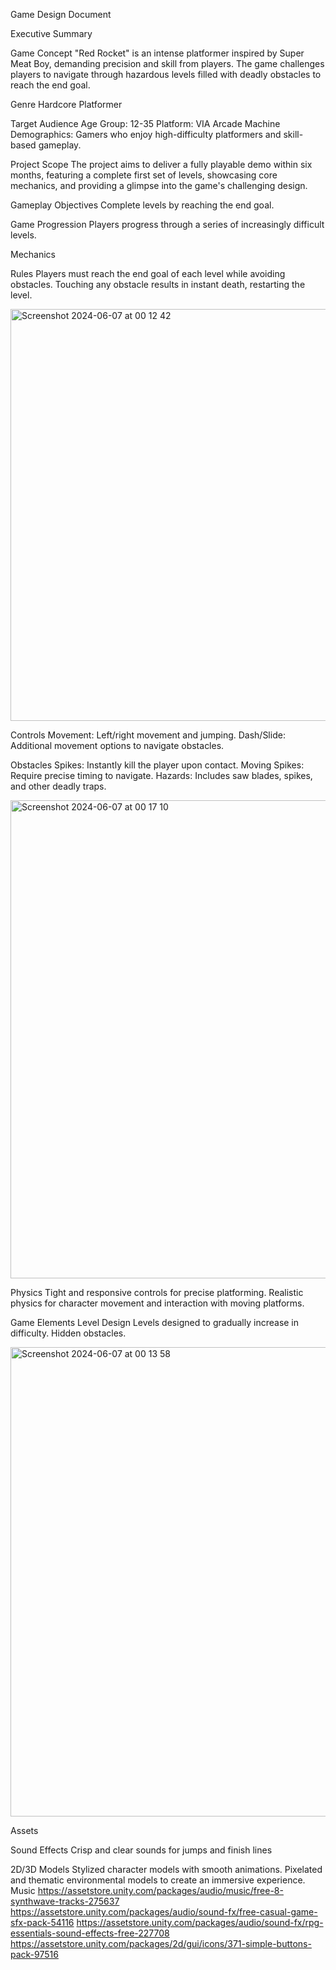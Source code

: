 Game Design Document


Executive Summary

Game Concept
"Red Rocket" is an intense platformer inspired by Super Meat Boy, demanding precision and skill from players. The game challenges players to navigate through hazardous levels filled with deadly obstacles to reach the end goal.

Genre
Hardcore Platformer


Target Audience
Age Group: 12-35
Platform: VIA Arcade Machine
Demographics: Gamers who enjoy high-difficulty platformers and skill-based gameplay.

Project Scope
The project aims to deliver a fully playable demo within six months, featuring a complete first set of levels, showcasing core mechanics, and providing a glimpse into the game's challenging design.

Gameplay
Objectives
Complete levels by reaching the end goal.

Game Progression
Players progress through a series of increasingly difficult levels. 

Mechanics

Rules
Players must reach the end goal of each level while avoiding obstacles.
Touching any obstacle results in instant death, restarting the level.

<img width="659" alt="Screenshot 2024-06-07 at 00 12 42" src="https://github.com/dwuwuwu/GMD/assets/99435591/822fcc26-4168-4121-b99c-eacc6b7bd8b9">

Controls
Movement: Left/right movement and jumping.
Dash/Slide: Additional movement options to navigate obstacles.

Obstacles
Spikes: Instantly kill the player upon contact.
Moving Spikes: Require precise timing to navigate.
Hazards: Includes saw blades, spikes, and other deadly traps.

<img width="765" alt="Screenshot 2024-06-07 at 00 17 10" src="https://github.com/dwuwuwu/GMD/assets/99435591/086a2c98-feb7-42be-bb9b-8983e06115e5">


Physics
Tight and responsive controls for precise platforming.
Realistic physics for character movement and interaction with moving platforms.

Game Elements
Level Design
Levels designed to gradually increase in difficulty.
Hidden obstacles.


<img width="751" alt="Screenshot 2024-06-07 at 00 13 58" src="https://github.com/dwuwuwu/GMD/assets/99435591/e6dd64e9-2351-4ff0-84c3-c98a853cbaab">


Assets

Sound Effects
Crisp and clear sounds for jumps and finish lines

2D/3D Models
Stylized character models with smooth animations.
Pixelated and thematic environmental models to create an immersive experience.
Music
https://assetstore.unity.com/packages/audio/music/free-8-synthwave-tracks-275637
https://assetstore.unity.com/packages/audio/sound-fx/free-casual-game-sfx-pack-54116
https://assetstore.unity.com/packages/audio/sound-fx/rpg-essentials-sound-effects-free-227708
https://assetstore.unity.com/packages/2d/gui/icons/371-simple-buttons-pack-97516





